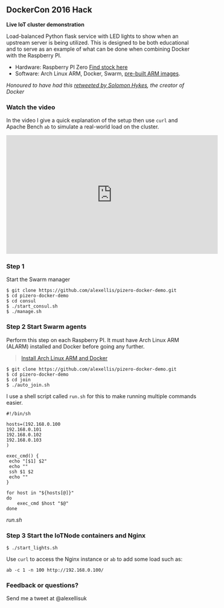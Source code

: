## DockerCon 2016 Hack

**Live IoT cluster demonstration**

Load-balanced Python flask service with LED lights to show when an upstream server is being utilized. This is designed to be both educational and to serve as an example of what can be done when combining Docker with the Raspberry PI.

* Hardware: Raspberry PI Zero [Find stock here](http://stockalert.alexellis.io/)
* Software: Arch Linux ARM, Docker, Swarm, [pre-built ARM images](https://github.com/alexellis/docker-arm/tree/master/images/armv6).

*Honoured to have had this [retweeted by Solomon Hykes](https://twitter.com/alexellisuk/status/732497170234937344), the creator of Docker*

### Watch the video

In the video I give a quick explanation of the setup then use `curl` and Apache Bench `ab` to simulate a real-world load on the cluster.

<iframe width="560" height="315" src="https://www.youtube.com/embed/IaKRqBRq6CE" frameborder="0" allowfullscreen></iframe>

### Step 1

Start the Swarm manager

```
$ git clone https://github.com/alexellis/pizero-docker-demo.git
$ cd pizero-docker-demo
$ cd consul
$ ./start_consul.sh
$ ./manage.sh
```

### Step 2 Start Swarm agents

Perform this step on each Raspberry PI. It must have Arch Linux ARM (ALARM) installed and Docker before going any further.

> [Install Arch Linux ARM and Docker](http://blog.alexellis.io/dockerswarm-pizero/)

```
$ git clone https://github.com/alexellis/pizero-docker-demo.git
$ cd pizero-docker-demo
$ cd join
$ ./auto_join.sh
```

I use a shell script called `run.sh` for this to make running multiple commands easier.

```
#!/bin/sh

hosts=(192.168.0.100
192.168.0.101
192.168.0.102
192.168.0.103
)

exec_cmd() {
 echo "[$1] $2"
 echo ""
 ssh $1 $2
 echo ""
}

for host in "${hosts[@]}"
do
    exec_cmd $host "$@"
done
```

*run.sh*

### Step 3 Start the IoTNode containers and Nginx

```
$ ./start_lights.sh 
```

Use `curl` to access the Nginx instance or `ab` to add some load such as:

```
ab -c 1 -n 100 http://192.168.0.100/
```

### Feedback or questions?

Send me a tweet at @alexellisuk


